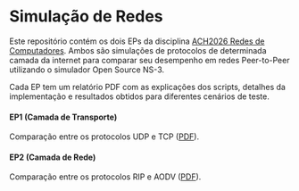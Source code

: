 # Simulação de Redes

Este repositório contém os dois EPs da disciplina [ACH2026 Redes de Computadores](https://uspdigital.usp.br/jupiterweb/obterDisciplina?sgldis=ACH2026&codcur=86200&codhab=204). Ambos são simulações de protocolos de determinada camada da internet para comparar seu desempenho em redes  Peer-to-Peer utilizando o simulador Open Source NS-3.

<p>Cada EP tem um relatório PDF com as explicações dos scripts, detalhes da implementação e resultados obtidos para diferentes cenários de teste.

#### EP1 (Camada de Transporte)
Comparação entre os protocolos UDP e TCP ([PDF](https://github.com/matiasvinicius/Network-Simulation/blob/main/EP1/Relat%C3%B3rio_Compara%C3%A7%C3%A3o_TCP_UDP.pdf)).

#### EP2 (Camada de Rede)
Comparação entre os protocolos RIP e AODV ([PDF](https://github.com/matiasvinicius/Network-Simulation/blob/main/EP2/Relat%C3%B3rio_Compara%C3%A7%C3%A3o_RIP_AODV.pdf)).
